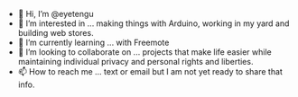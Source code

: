 - 👋 Hi, I’m @eyetengu
- 👀 I’m interested in ... making things with Arduino, working in my yard and building web stores.
- 🌱 I’m currently learning ... with Freemote
- 💞️ I’m looking to collaborate on ... projects that make life easier while maintaining individual privacy and personal rights and liberties.
- 📫 How to reach me ... text or email but I am not yet ready to share that info.

<!---
eyetengu/eyetengu is a ✨ special ✨ repository because its `README.md` (this file) appears on your GitHub profile.
You can click the Preview link to take a look at your changes.
--->
